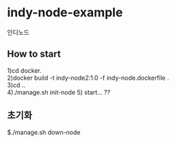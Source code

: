 # indy-node-example
인디노드

## How to start 
1)cd docker.      
2)docker build -t indy-node2:1.0 -f indy-node.dockerfile .     
3)cd ..   
4)./manage.sh init-node 
5) start... ??   

## 초기화 
$./manage.sh down-node 
